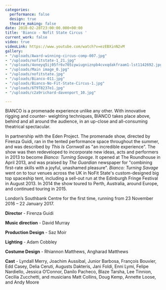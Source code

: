 ```yaml
---
categories:
  performance: false
  design: true
  theatre_making: false
date: 2010-02-28T23:00:00.000+00:00
title: 'Bianco - Nofit State Circus '
current_work: false
video: true
videoLink: https://www.youtube.com/watch?v=ezEBXinN2vM
gallery:
- "/uploads/Award-winning-circus-comp-007.jpg"
- "/uploads/nofitstate-1_21.jpg"
- "/uploads/4oneyq5ij05fr6v705iywiugniznpb4cvxqdakfraam1-lst1142692.jpg"
- "/uploads/Main image_0.jpg"
- "/uploads/nofitstate.jpg"
- "/uploads/Bianco-011.jpg"
- "/uploads/Bianco-No-Fit-State-Circus-1.jpg"
- "/uploads/6T9T8237e1.jpg"
- "/uploads/c2a9richard-davenport_10.jpg"

---
```

BIANCO is a promenade experience unlike any other. With innovative rigging and counter- weighting techniques, BIANCO takes place above, behind and all around the audience, in an up-close and all-consuming theatrical spectacular.

In partnership with the Eden Project. The promenade show, directed by Firenza Guidi, ran in the tented performance space throughout the summer, and was described by _This Is Cornwall_ as "an incredible experience". The show was then redeveloped to incorporate new ideas, acts and performers in 2013 to become _Bianco: Turning Savage_. It opened at The Roundhouse in April 2013, and was praised by _The Guardian_ newspaper for "combining first-rate skills with a joyful, unashamed pleasure". _Bianco: Turning Savage_ went on to tour venues across the UK in NoFit State's custom-designed big top spaceship tent, including a sell-out run at the Edinburgh Fringe Festival in August 2013. In 2014 the show toured to Perth, Australia, around Europe, and continued touring in 2015.

London’s Southbank Centre for the first time, running from 23 November 2016 – 22 January 2017.

**Director** - Firenza Guidi

**Music direction** - David Murray

**Production Design** - Saz Moir

**Lighting** - Adam Cobbley 

**Costume Design** - Rhiannon Matthews, Angharad Matthews

**Cast** - Lyndall Merry, Joachim Aussibal, Junior Barbosa, François Bouvier, Edd Casey, Delia Ceruti, Augusts Dakteris, Jani Foldi, Enni Lymi, Felipe Nardiello, Jessica O’Connor, Danilo Pacheco, Blaze Tarsha, Lee Tinnion, Cecilia Zucchetti, and musicians Matt Collins, Doug Kemp, Annette Loose, and Andy Moore